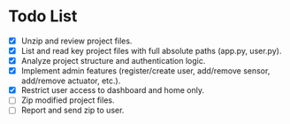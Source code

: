 # Todo List

- [x] Unzip and review project files.
- [x] List and read key project files with full absolute paths (app.py, user.py).
- [x] Analyze project structure and authentication logic.
- [x] Implement admin features (register/create user, add/remove sensor, add/remove actuator, etc.).
- [x] Restrict user access to dashboard and home only.
- [ ] Zip modified project files.
- [ ] Report and send zip to user.
